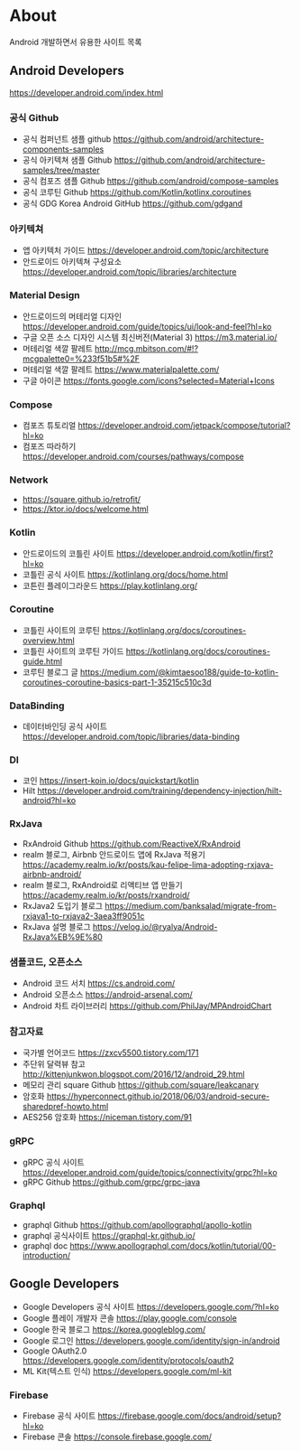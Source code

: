 # About 
Android 개발하면서 유용한 사이트 목록


## Android Developers
https://developer.android.com/index.html

### 공식 Github
+ 공식 컴퍼넌트 샘플 github  https://github.com/android/architecture-components-samples
+ 공식 아키텍쳐 샘플 Github https://github.com/android/architecture-samples/tree/master
+ 공식 컴포즈 샘플 Github https://github.com/android/compose-samples
+ 공식 코루틴 Github https://github.com/Kotlin/kotlinx.coroutines
+ 공식 GDG Korea Android GitHub https://github.com/gdgand

### 아키텍쳐
+ 앱 아키텍처 가이드 https://developer.android.com/topic/architecture
+ 안드로이드 아키텍쳐 구성요소 https://developer.android.com/topic/libraries/architecture

### Material Design 
+ 안드로이드의 머테리얼 디자인 https://developer.android.com/guide/topics/ui/look-and-feel?hl=ko
+ 구글 오픈 소스 디자인 시스템 최신버전(Material 3) https://m3.material.io/
+ 머테리얼 색깔 팔레트 http://mcg.mbitson.com/#!?mcgpalette0=%233f51b5#%2F
+ 머테리얼 색깔 팔레트 https://www.materialpalette.com/
+ 구글 아이콘 https://fonts.google.com/icons?selected=Material+Icons

### Compose
+ 컴포즈 튜토리얼 https://developer.android.com/jetpack/compose/tutorial?hl=ko
+ 컴포즈 따라하기 https://developer.android.com/courses/pathways/compose

### Network
+ https://square.github.io/retrofit/
+ https://ktor.io/docs/welcome.html


### Kotlin
+ 안드로이드의 코틀린 사이트 https://developer.android.com/kotlin/first?hl=ko
+ 코틀린 공식 사이트 https://kotlinlang.org/docs/home.html
+ 코튼린 플레이그라운드 https://play.kotlinlang.org/


### Coroutine
+ 코틀린 사이트의 코루틴 https://kotlinlang.org/docs/coroutines-overview.html
+ 코틀린 사이트의 코루틴 가이드 https://kotlinlang.org/docs/coroutines-guide.html
+ 코루틴 블로그 글 https://medium.com/@kimtaesoo188/guide-to-kotlin-coroutines-coroutine-basics-part-1-35215c510c3d


### DataBinding
+ 데이터바인딩 공식 사이트 https://developer.android.com/topic/libraries/data-binding


### DI
+ 코인 https://insert-koin.io/docs/quickstart/kotlin
+ Hilt https://developer.android.com/training/dependency-injection/hilt-android?hl=ko


### RxJava
+ RxAndroid Github https://github.com/ReactiveX/RxAndroid
+ realm 블로그, Airbnb 안드로이드 앱에 RxJava 적용기 https://academy.realm.io/kr/posts/kau-felipe-lima-adopting-rxjava-airbnb-android/
+ realm 블로그, RxAndroid로 리액티브 앱 만들기 https://academy.realm.io/kr/posts/rxandroid/
+ RxJava2 도입기 블로그  https://medium.com/banksalad/migrate-from-rxjava1-to-rxjava2-3aea3ff9051c
+ RxJava 설명 블로그 https://velog.io/@ryalya/Android-RxJava%EB%9E%80


### 샘플코드, 오픈소스
+ Android 코드 서치 https://cs.android.com/
+ Android 오픈소스 https://android-arsenal.com/
+ Android 차트 라이브러리 https://github.com/PhilJay/MPAndroidChart

### 참고자료
+ 국가별 언어코드 https://zxcv5500.tistory.com/171
+ 주단위 달력뷰 참고 http://kittenjunkwon.blogspot.com/2016/12/android_29.html
+ 메모리 관리 square Github https://github.com/square/leakcanary
+ 암호화 https://hyperconnect.github.io/2018/06/03/android-secure-sharedpref-howto.html
+ AES256 암호화 https://niceman.tistory.com/91

### gRPC
+ gRPC 공식 사이트 https://developer.android.com/guide/topics/connectivity/grpc?hl=ko
+ gRPC Github https://github.com/grpc/grpc-java

### Graphql
+ graphql Github https://github.com/apollographql/apollo-kotlin
+ graphql 공식사이트 https://graphql-kr.github.io/
+ graphql doc https://www.apollographql.com/docs/kotlin/tutorial/00-introduction/

## Google Developers
+ Google Developers 공식 사이트 https://developers.google.com/?hl=ko
+ Google 플레이 개발자 콘솔 https://play.google.com/console
+ Google 한국 블로그 https://korea.googleblog.com/
+ Google 로그인 https://developers.google.com/identity/sign-in/android
+ Google OAuth2.0 https://developers.google.com/identity/protocols/oauth2
+ ML Kit(텍스트 인식) https://developers.google.com/ml-kit

### Firebase
+ Firebase 공식 사이트 https://firebase.google.com/docs/android/setup?hl=ko
+ Firebase 콘솔 https://console.firebase.google.com/



